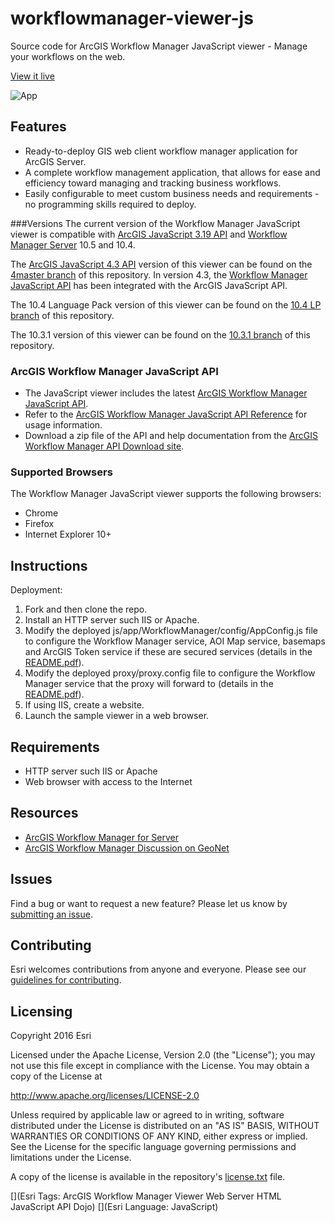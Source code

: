 workflowmanager-viewer-js
==========================

Source code for ArcGIS Workflow Manager JavaScript viewer - Manage your workflows on the web.

[View it live](http://workflowsample.esri.com/js/)

![App](https://raw.github.com/Esri/workflowmanager-viewer-js/master/workflowmanager-viewer-js.png)

## Features
* Ready-to-deploy GIS web client workflow manager application for ArcGIS Server.
* A complete workflow management application, that allows for ease and efficiency toward managing and tracking business workflows.
* Easily configurable to meet custom business needs and requirements - no programming skills required to deploy.

###Versions
The current version of the Workflow Manager JavaScript viewer is compatible with [ArcGIS JavaScript 3.19 API](https://developers.arcgis.com/javascript/3/) and [Workflow Manager Server](https://server.arcgis.com/en/workflow-manager/) 10.5 and 10.4.

The [ArcGIS JavaScript 4.3 API](https://developers.arcgis.com/javascript/) version of this viewer can be found on the [4master branch](https://github.com/Esri/workflowmanager-viewer-js/tree/4master) of this repository. In version 4.3, the [Workflow Manager JavaScript API](https://developers.arcgis.com/javascript/latest/guide/get-started-workflows/index.html) has been integrated with the ArcGIS JavaScript API.

The 10.4 Language Pack version of this viewer can be found on the [10.4 LP branch](https://github.com/Esri/workflowmanager-viewer-js/tree/10.4_LP) of this repository.

The 10.3.1 version of this viewer can be found on the [10.3.1 branch](https://github.com/Esri/workflowmanager-viewer-js/tree/10.3.1) of this repository.

### ArcGIS Workflow Manager JavaScript API
* The JavaScript viewer includes the latest [ArcGIS Workflow Manager JavaScript API](js/app/WorkflowManager/libs/workflowmanager).
* Refer to the [ArcGIS Workflow Manager JavaScript API Reference](http://workflowsample.esri.com/doc/javascript/jsapi/index.html) for usage information.
* Download a zip file of the API and help documentation from the [ArcGIS Workflow Manager API Download site](http://www.esri.com/apps/products/download/index.cfm?fuseaction=download.all#ArcGIS_Workflow_Manager_API).

### Supported Browsers
The Workflow Manager JavaScript viewer supports the following browsers:
* Chrome
* Firefox
* Internet Explorer 10+

## Instructions

Deployment:

1. Fork and then clone the repo.
2. Install an HTTP server such IIS or Apache.
3. Modify the deployed js/app/WorkflowManager/config/AppConfig.js file to configure the
Workflow Manager service, AOI Map service, basemaps and ArcGIS Token service if these are secured
services (details in the [README.pdf](README.pdf)).
4. Modify the deployed proxy/proxy.config file to configure the Workflow Manager service that
the proxy will forward to (details in the [README.pdf](README.pdf)).
5. If using IIS, create a website.
6. Launch the sample viewer in a web browser.

## Requirements

* HTTP server such IIS or Apache
* Web browser with access to the Internet

## Resources

* [ArcGIS Workflow Manager for Server](https://server.arcgis.com/en/workflow-manager)
* [ArcGIS Workflow Manager Discussion on GeoNet](https://geonet.esri.com/community/gis/solutions/workflow-manager)

## Issues

Find a bug or want to request a new feature?  Please let us know by [submitting an issue](https://github.com/Esri/workflowmanager-viewer-js/issues).

## Contributing

Esri welcomes contributions from anyone and everyone. Please see our [guidelines for contributing](https://github.com/esri/contributing).

## Licensing
Copyright 2016 Esri

Licensed under the Apache License, Version 2.0 (the "License");
you may not use this file except in compliance with the License.
You may obtain a copy of the License at

   http://www.apache.org/licenses/LICENSE-2.0

Unless required by applicable law or agreed to in writing, software
distributed under the License is distributed on an "AS IS" BASIS,
WITHOUT WARRANTIES OR CONDITIONS OF ANY KIND, either express or implied.
See the License for the specific language governing permissions and
limitations under the License.

A copy of the license is available in the repository's [license.txt]( https://raw.github.com/Esri/workflowmanager-viewer-js/master/license.txt) file.

[](Esri Tags: ArcGIS Workflow Manager Viewer Web Server HTML JavaScript API Dojo)
[](Esri Language: JavaScript)
